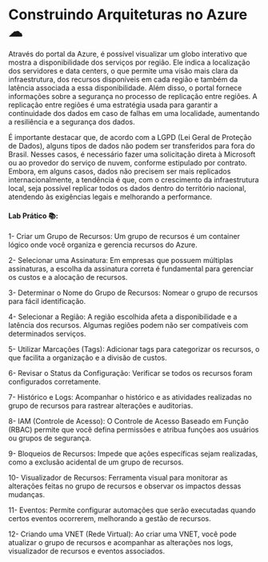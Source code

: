 # Construindo Arquiteturas no Azure ☁

Através do portal da Azure, é possível visualizar um globo interativo que mostra a disponibilidade dos serviços por região. Ele indica a localização dos servidores e data centers, o que permite uma visão mais clara da infraestrutura, dos recursos disponíveis em cada região e também da latência associada a essa disponibilidade. Além disso, o portal fornece informações sobre a segurança no processo de replicação entre regiões. A replicação entre regiões é uma estratégia usada para garantir a continuidade dos dados em caso de falhas em uma localidade, aumentando a resiliência e a segurança dos dados.

É importante destacar que, de acordo com a LGPD (Lei Geral de Proteção de Dados), alguns tipos de dados não podem ser transferidos para fora do Brasil. Nesses casos, é necessário fazer uma solicitação direta à Microsoft ou ao provedor do serviço de nuvem, conforme estipulado por contrato. Embora, em alguns casos, dados não precisem ser mais replicados internacionalmente, a tendência é que, com o crescimento da infraestrutura local, seja possível replicar todos os dados dentro do território nacional, atendendo às exigências legais e melhorando a performance.

#### Lab Prático 📚:

1- Criar um Grupo de Recursos: Um grupo de recursos é um container lógico onde você organiza e gerencia recursos do Azure.

2- Selecionar uma Assinatura: Em empresas que possuem múltiplas assinaturas, a escolha da assinatura correta é fundamental para gerenciar os custos e a alocação de recursos.

3- Determinar o Nome do Grupo de Recursos: Nomear o grupo de recursos para fácil identificação.

4- Selecionar a Região: A região escolhida afeta a disponibilidade e a latência dos recursos. Algumas regiões podem não ser compatíveis com determinados serviços.

5- Utilizar Marcações (Tags): Adicionar tags para categorizar os recursos, o que facilita a organização e a divisão de custos.

6- Revisar o Status da Configuração: Verificar se todos os recursos foram configurados corretamente.

7- Histórico e Logs: Acompanhar o histórico e as atividades realizadas no grupo de recursos para rastrear alterações e auditorias.

8- IAM (Controle de Acesso): O Controle de Acesso Baseado em Função (RBAC) permite que você defina permissões e atribua funções aos usuários ou grupos de segurança.

9- Bloqueios de Recursos: Impede que ações específicas sejam realizadas, como a exclusão acidental de um grupo de recursos.

10- Visualizador de Recursos: Ferramenta visual para monitorar as alterações feitas no grupo de recursos e observar os impactos dessas mudanças.

11- Eventos: Permite configurar automações que serão executadas quando certos eventos ocorrerem, melhorando a gestão de recursos.

12- Criando uma VNET (Rede Virtual): Ao criar uma VNET, você pode atualizar o grupo de recursos e acompanhar as alterações nos logs, visualizador de recursos e eventos associados.
